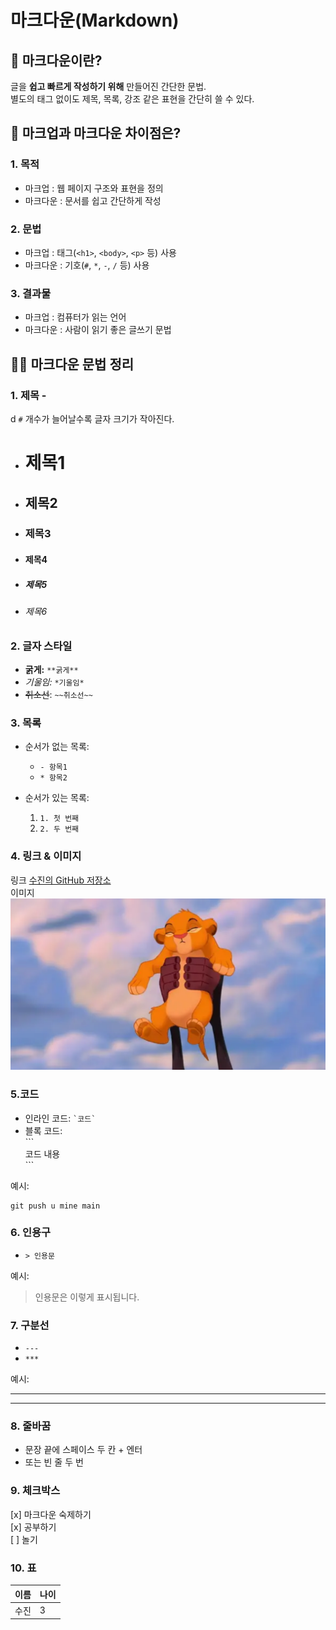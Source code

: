 # 마크다운(Markdown)

## 📑 마크다운이란?

글을 **쉽고 빠르게 작성하기 위해** 만들어진 간단한 문법.  
별도의 태그 없이도 제목, 목록, 강조 같은 표현을 간단히 쓸 수 있다.

## 🤔 마크업과 마크다운 차이점은?

### 1. 목적

- 마크업 : 웹 페이지 구조와 표현을 정의
- 마크다운 : 문서를 쉽고 간단하게 작성

### 2. 문법

- 마크업 : 태그(`<h1>`, `<body>`, `<p>` 등) 사용
- 마크다운 : 기호(`#`, `*`, `-`, `/` 등) 사용

### 3. 결과물

- 마크업 : 컴퓨터가 읽는 언어
- 마크다운 : 사람이 읽기 좋은 글쓰기 문법

## ✍🏻 마크다운 문법 정리

### 1. **제목** -

d
`#` 개수가 늘어날수록 글자 크기가 작아진다.

- # 제목1
- ## 제목2
- ### 제목3
- #### 제목4
- ##### 제목5
- ###### 제목6

### 2. 글자 스타일

- **굵게:** `**굵게**`
- _기울임:_ `*기울임*`
- ~~취소선~~: `~~취소선~~`

### 3. 목록

- 순서가 없는 목록:
  - `- 항목1`
  - `* 항목2`

- 순서가 있는 목록:
  1. `1. 첫 번째`
  2. `2. 두 번째`

### 4. 링크 & 이미지

링크 [수진의 GitHub 저장소](https://github.com/esjsjsj)  
이미지 ![멋쟁이 사자](../img/lionking.png)

### 5.코드

- 인라인 코드: `` `코드` ``
- 블록 코드:  
   \`\`\`  
   코드 내용  
   \`\`\`

예시:

```
git push u mine main
```

### 6. 인용구

- `> 인용문`

예시:

> 인용문은 이렇게 표시됩니다.

### 7. 구분선

- `---`
- `***`

예시:

---

---

### 8. 줄바꿈

- 문장 끝에 스페이스 두 칸 + 엔터
- 또는 빈 줄 두 번

### 9. 체크박스

[x] 마크다운 숙제하기  
[x] 공부하기  
[ ] 놀기

### 10. 표

| 이름 | 나이 |
| ---- | ---- |
| 수진 | 3    |
